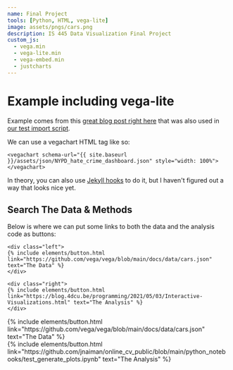 ```yaml
---
name: Final Project
tools: [Python, HTML, vega-lite]
image: assets/pngs/cars.png
description: IS 445 Data Visualization Final Project
custom_js:
  - vega.min
  - vega-lite.min
  - vega-embed.min
  - justcharts
---
```



# Example including vega-lite

Example comes from this [great blog post right here](https://blog.4dcu.be/programming/2021/05/03/Interactive-Visualizations.html) that was also used in [our test import script](https://github.com/UIUC-iSchool-DataViz/is445_bcubcg_fall2022/blob/main/week01/test_imports_week01.ipynb).

We can use a vegachart HTML tag like so:

```
<vegachart schema-url="{{ site.baseurl }}/assets/json/NYPD_hate_crime_dashboard.json" style="width: 100%"></vegachart>
```
<vegachart schema-url="{{ site.baseurl }}/assets/json/NYPD_Bias_Motives_Top5.json" style="width: 100%"></vegachart>

<vegachart schema-url="{{ site.baseurl }}/assets/json/NYPD_Patrol_Boroughs.json" style="width: 100%"></vegachart>

<vegachart schema-url="{{ site.baseurl }}/assets/json/NYPD_hate_crime_dashboard.json" style="width: 100%"></vegachart>


<vegachart schema-url="{{ site.baseurl }}/assets/json/Chicago_Top5_Motives.json" style="width: 100%"></vegachart>


<vegachart schema-url="{{ site.baseurl }}/assets/json/Chicago_Top5_Communities.json" style="width: 100%"></vegachart>

In theory, you can also use [Jekyll hooks](https://jekyllrb.com/docs/plugins/hooks/) to do it, but I haven't figured out a way that looks nice yet.


## Search The Data & Methods

Below is where we can put some links to both the data and the analysis code as buttons:

```
<div class="left">
{% include elements/button.html link="https://github.com/vega/vega/blob/main/docs/data/cars.json" text="The Data" %}
</div>

<div class="right">
{% include elements/button.html link="https://blog.4dcu.be/programming/2021/05/03/Interactive-Visualizations.html" text="The Analysis" %}
</div>
```

<!-- these are written in a combo of html and liquid --> 

<div class="left">
{% include elements/button.html link="https://github.com/vega/vega/blob/main/docs/data/cars.json" text="The Data" %}
</div>

<div class="right">
{% include elements/button.html link="https://github.com/jnaiman/online_cv_public/blob/main/python_notebooks/test_generate_plots.ipynb" text="The Analysis" %}
</div>

